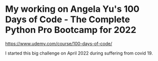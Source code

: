 # My working on Angela Yu's 100 Days of Code - The Complete Python Pro Bootcamp for 2022

https://www.udemy.com/course/100-days-of-code/

I started this big challenge on April 2022 during suffering from covid 19.


